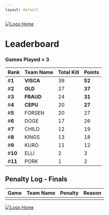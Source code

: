 ```yaml
---
layout: default
---
```


[ ![Logo](https://kanziebub.github.io/ProjectSEA/assets/images/bullet_rev.png) Home](https://kanziebub.github.io/ProjectSEA/)

# **Leaderboard**

### Games Played = 3

|  Rank  | Team Name             | Total Kill | **Points** |
|:-------|:----------------------|:-----------|:-----------|
| #**1** | **VISCA** | 39 | **52** | 
| #**2** | **OLD** | 27 | **37** | 
| #**3** | **FRAUD** | 24 | **31** | 
| #**4** | **CEPU** | 20 | **27** | 
| #**5** | FORSEN | 20 | 27 | 
| #**6** | DOGE | 17 | 26 | 
| #**7** | CHILD | 12 | 19 | 
| #**8** | KINGS | 13 | 18 | 
| #**9** | KURO | 11 | 12 | 
| #**10** | ELLI | 2 | 3 | 
| #**11** | PORK | 1 | 2 | 
 

## Penalty Log - Finals

|  Game  | Team Name | Penalty | Reason                |
|:-------|:----------|:--------|:----------------------| 
|  |  |  |  |

[ ![Logo](https://kanziebub.github.io/ProjectSEA/assets/images/bullet_rev.png) Home](https://kanziebub.github.io/ProjectSEA/)
